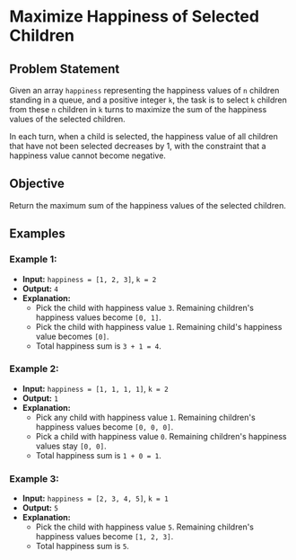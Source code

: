 # Maximize Happiness of Selected Children

## Problem Statement

Given an array `happiness` representing the happiness values of `n` children standing in a queue, and a positive integer `k`, the task is to select `k` children from these `n` children in `k` turns to maximize the sum of the happiness values of the selected children.

In each turn, when a child is selected, the happiness value of all children that have not been selected decreases by 1, with the constraint that a happiness value cannot become negative.

## Objective

Return the maximum sum of the happiness values of the selected children.

## Examples

### Example 1:
- **Input:** `happiness = [1, 2, 3]`, `k = 2`
- **Output:** `4`
- **Explanation:**
  - Pick the child with happiness value `3`. Remaining children's happiness values become `[0, 1]`.
  - Pick the child with happiness value `1`. Remaining child's happiness value becomes `[0]`.
  - Total happiness sum is `3 + 1 = 4`.

### Example 2:
- **Input:** `happiness = [1, 1, 1, 1]`, `k = 2`
- **Output:** `1`
- **Explanation:**
  - Pick any child with happiness value `1`. Remaining children's happiness values become `[0, 0, 0]`.
  - Pick a child with happiness value `0`. Remaining children's happiness values stay `[0, 0]`.
  - Total happiness sum is `1 + 0 = 1`.

### Example 3:
- **Input:** `happiness = [2, 3, 4, 5]`, `k = 1`
- **Output:** `5`
- **Explanation:**
  - Pick the child with happiness value `5`. Remaining children's happiness values become `[1, 2, 3]`.
  - Total happiness sum is `5`.
